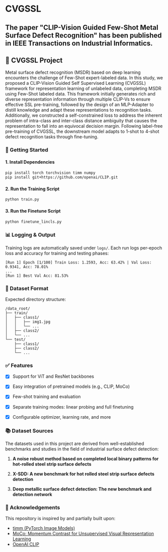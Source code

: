 # CVGSSL

## The paper "CLIP-Vision Guided Few-Shot Metal Surface Defect Recognition" has been published in IEEE Transactions on Industrial Informatics.


## 🧠 CVGSSL Project  
Metal surface defect recognition (MSDR) based on deep learning encounters the challenge of Few-Shot expert-labeled data. In this study, we proposed a CLIP-Vision Guided Self Supervised Learning (CVGSSL) framework for representation learning of unlabeled data, completing MSDR using Few-Shot labeled data. This framework initially generates rich and diverse representation information through multiple CLIP-Vs to ensure effective SSL pre-training, followed by the design of an MLP-Adapter to distill knowledge and adapt these representations to recognition tasks. Additionally, we constructed a self-constrained loss to address the inherent problem of intra-class and inter-class distance ambiguity that causes the representation to fall into an equivocal decision margin. Following label-free pre-training of CVGSSL, the downstream model adapts to 1-shot to 4-shot defect recognition tasks through fine-tuning.

### 🚀 Getting Started

#### 1. Install Dependencies

```bash
pip install torch torchvision timm numpy
pip install git+https://github.com/openai/CLIP.git
```

#### 2. Run the Training Script

```bash
python train.py 
```
#### 3. Run the Finetune Script

```bash
python finetune_lincls.py
```

### 📊 Logging & Output

Training logs are automatically saved under `logs/`. Each run logs per-epoch loss and accuracy for training and testing phases:

```
[Run 1] Epoch [1/100] Train Loss: 1.2593, Acc: 63.42% | Val Loss: 0.9341, Acc: 78.01%
...
[Run 1] Best Val Acc: 81.53%
```

### 📂 Dataset Format

Expected directory structure:

```
/data_root/
├── train/
│   ├── class1/
│   │   ├── img1.jpg
│   │   └── ...
│   ├── class2/
│   └── ...
└── test/
    ├── class1/
    ├── class2/
    └── ...
```


### ✅ Features

* [x] Support for ViT and ResNet backbones
* [x] Easy integration of pretrained models (e.g., CLIP, MoCo)
* [x] Few-shot training and evaluation
* [x] Separate training modes: linear probing and full finetuning
* [x] Configurable optimizer, learning rate, and more


### 📚 Dataset Sources

The datasets used in this project are derived from well-established benchmarks and studies in the field of industrial surface defect detection:

1. **A noise robust method based on completed local binary patterns for hot-rolled steel strip surface defects**

2. **X-SDD: A new benchmark for hot rolled steel strip surface defects detection**

3. **Deep metallic surface defect detection: The new benchmark and detection network**




### 📜 Acknowledgements

This repository is inspired by and partially built upon:

* [timm (PyTorch Image Models)](https://github.com/huggingface/pytorch-image-models)
* [MoCo: Momentum Contrast for Unsupervised Visual Representation Learning](https://github.com/facebookresearch/moco)
* [OpenAI CLIP](https://github.com/openai/CLIP)




